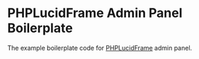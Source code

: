 # PHPLucidFrame Admin Panel Boilerplate

The example boilerplate code for [PHPLucidFrame](http://www.phplucidframe.com) admin panel.
